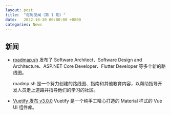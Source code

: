 ```yaml
---
layout: post
title:  "每周见闻（第 1 期）"
date:   2022-10-30 00:00:00 +0800
categories: News
---
```


## 新闻

- [roadmap.sh](https://roadmap.sh/) 发布了 Software Architect、Software Design and Architecture、ASP.NET Core Developer、Flutter Developer 等多个新的路线图。
  
  roadmp.sh 是一个努力创建的路线图、指南和其他教育内容，以帮助指导开发人员走上道路并指导他们的学习的社区。

- [Vuetify 发布 v3.0.0](https://github.com/vuetifyjs/vuetify/releases/tag/v3.0.0)
    Vuetify 是一个纯手工精心打造的 Material 样式的 Vue UI 组件库。

